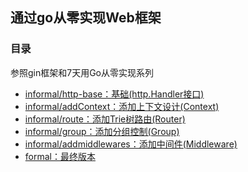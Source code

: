 ## 通过go从零实现Web框架
<div>


### 目录
参照gin框架和7天用Go从零实现系列
- [informal/http-base：基础(http.Handler接口)](https://github.com/longpi1/go-example/tree/main/go-web/informal/01http-base)
- [informal/addContext：添加上下文设计(Context)](https://github.com/longpi1/go-example/tree/main/go-web/informal/addContext)
- [informal/route：添加Trie树路由(Router)](https://github.com/longpi1/go-example/tree/main/go-web/informal/route)
- [informal/group：添加分组控制(Group)](https://github.com/longpi1/go-example/tree/main/go-web/informal/group)
- [informal/addmiddlewares：添加中间件(Middleware)](https://github.com/longpi1/go-example/tree/main/go-web/informal/addmiddlewares)
- [formal：最终版本](https://github.com/longpi1/go-example/tree/main/go-web/formal)

</div>
